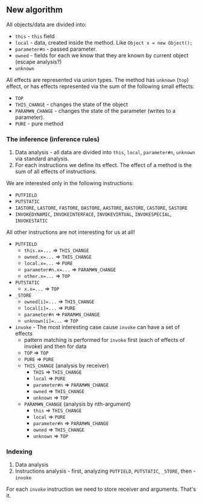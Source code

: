 ## New algorithm

All objects/data are divided into:

- `this` - `this` field
- `local` - data, created inside the method. Like `Object x = new Object();`
- `parameter#n` - passed parameter.
- `owned` - fields for each we know that they are known by current object (escape analysis?)
- `unknown`

All effects are represented via union types. 
The method has `unknown` (`top`) effect, or has effects represented via the sum of the following small effects:

- `TOP`
- `THIS_CHANGE` - changes the state of the object
- `PARAM#N_CHANGE` - changes the state of the parameter (writes to a parameter).
- `PURE` - pure method

### The inference (inference rules)

1. Data analysis - all data are divided into `this`, `local`, `parameter#n`, `unknown` via standard analysis.
2. For each instructions we define its effect. The effect of a method is the sum of all effects of instructions.

We are interested only in the following instructions:

- `PUTFIELD`
- `PUTSTATIC`
- `IASTORE`, `LASTORE`, `FASTORE`, `DASTORE`, `AASTORE`, `BASTORE`, `CASTORE`, `SASTORE`
- `INVOKEDYNAMIC`, `INVOKEINTERFACE`, `INVOKEVIRTUAL`, `INVOKESPECIAL`, `INVOKESTATIC`

All other instructions are not interesting for us at all!

- `PUTFIELD`
    - `this.x=...`        => `THIS_CHANGE`
    - `owned.x=...`       => `THIS_CHANGE`
    - `local.x=...`       => `PURE`
    - `parameter#n.x=...` => `PARAM#N_CHANGE`
    - `other.x=...`       => `TOP`
- `PUTSTATIC`
    - `x.x=...`           => `TOP`
- `_STORE`
    - `owned[i]=...`      => `THIS_CHANGE`
    - `local[i]=...`      => `PURE`
    - `parameter#n`       => `PARAM#N_CHANGE`
    - `unknown[i]=...`    => `TOP`
- `invoke` - The most interesting case cause `invoke` can have a set of effects
    - pattern matching is performed for `invoke` first (each of effects of invoke) and then for data
    - `TOP` => `TOP`
    - `PURE` => `PURE`
    - `THIS_CHANGE` (analysis by receiver)
        - `THIS` => `THIS_CHANGE`
        - `local` => `PURE`
        - `parameter#n` => `PARAM#N_CHANGE`
        - `owned` => `THIS_CHANGE`
        - `unknown` => `TOP`
    - `PARAM#N_CHANGE` (analysis by nth-argument)
        - `this` => `THIS_CHANGE`
        - `local` => `PURE`
        - `parameter#n` => `PARAM#N_CHANGE`
        - `owned` => `THIS_CHANGE`
        - `unknown` => `TOP`
        
### Indexing

1. Data analysis
2. Instructions analysis - first, analyzing `PUTFIELD`, `PUTSTATIC`, `_STORE`, then - `invoke`

For each `invoke` instruction we need to store receiver and arguments. That's it.
